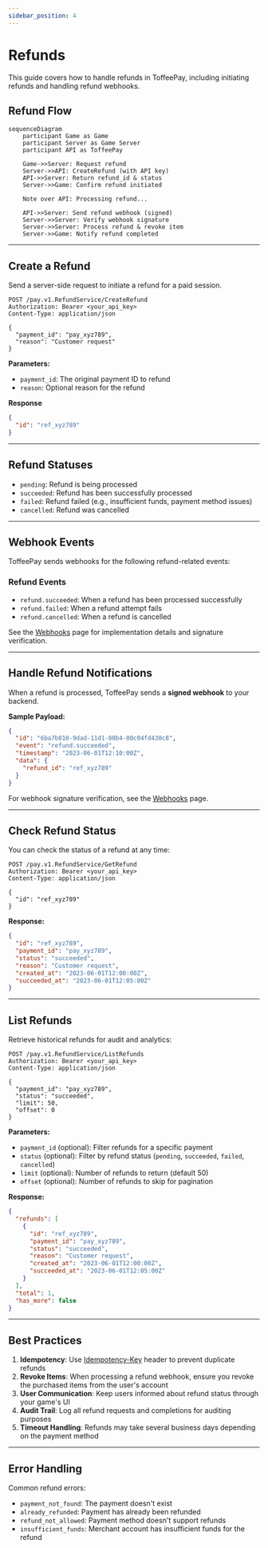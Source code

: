 ```yaml
---
sidebar_position: 4
---
```


# Refunds

This guide covers how to handle refunds in ToffeePay, including initiating refunds and handling refund webhooks.

## Refund Flow

```mermaid
sequenceDiagram
    participant Game as Game
    participant Server as Game Server
    participant API as ToffeePay

    Game->>Server: Request refund
    Server->>API: CreateRefund (with API key)
    API->>Server: Return refund_id & status
    Server->>Game: Confirm refund initiated
    
    Note over API: Processing refund...
    
    API->>Server: Send refund webhook (signed)
    Server->>Server: Verify webhook signature
    Server->>Server: Process refund & revoke item
    Server->>Game: Notify refund completed
```

---

## Create a Refund

Send a server-side request to initiate a refund for a paid session.

```http
POST /pay.v1.RefundService/CreateRefund
Authorization: Bearer <your_api_key>
Content-Type: application/json

{
  "payment_id": "pay_xyz789",
  "reason": "Customer request"
}
```

**Parameters:**
- `payment_id`: The original payment ID to refund
- `reason`: Optional reason for the refund

**Response**

```json
{
  "id": "ref_xyz789"
}
```

---

## Refund Statuses

- `pending`: Refund is being processed
- `succeeded`: Refund has been successfully processed
- `failed`: Refund failed (e.g., insufficient funds, payment method issues)
- `cancelled`: Refund was cancelled

---

## Webhook Events

ToffeePay sends webhooks for the following refund-related events:

### Refund Events
- `refund.succeeded`: When a refund has been processed successfully
- `refund.failed`: When a refund attempt fails
- `refund.cancelled`: When a refund is cancelled

See the [Webhooks](/webhooks) page for implementation details and signature verification.

---

## Handle Refund Notifications

When a refund is processed, ToffeePay sends a **signed webhook** to your backend.

**Sample Payload:**
```json
{
  "id": "6ba7b810-9dad-11d1-80b4-00c04fd430c8",
  "event": "refund.succeeded",
  "timestamp": "2023-06-01T12:10:00Z",
  "data": {
    "refund_id": "ref_xyz789"
  }
}
```

For webhook signature verification, see the [Webhooks](/webhooks#webhook-signature-verification) page.

---

## Check Refund Status

You can check the status of a refund at any time:

```http
POST /pay.v1.RefundService/GetRefund
Authorization: Bearer <your_api_key>
Content-Type: application/json

{
  "id": "ref_xyz789"
}
```

**Response:**
```json
{
  "id": "ref_xyz789",
  "payment_id": "pay_xyz789",
  "status": "succeeded",
  "reason": "Customer request",
  "created_at": "2023-06-01T12:00:00Z",
  "succeeded_at": "2023-06-01T12:05:00Z"
}
```

---

## List Refunds

Retrieve historical refunds for audit and analytics:

```http
POST /pay.v1.RefundService/ListRefunds
Authorization: Bearer <your_api_key>
Content-Type: application/json

{
  "payment_id": "pay_xyz789",
  "status": "succeeded",
  "limit": 50,
  "offset": 0
}
```

**Parameters:**
- `payment_id` (optional): Filter refunds for a specific payment
- `status` (optional): Filter by refund status (`pending`, `succeeded`, `failed`, `cancelled`)
- `limit` (optional): Number of refunds to return (default 50)
- `offset` (optional): Number of refunds to skip for pagination

**Response:**
```json
{
  "refunds": [
    {
      "id": "ref_xyz789",
      "payment_id": "pay_xyz789",
      "status": "succeeded",
      "reason": "Customer request",
      "created_at": "2023-06-01T12:00:00Z",
      "succeeded_at": "2023-06-01T12:05:00Z"
    }
  ],
  "total": 1,
  "has_more": false
}
```

---

## Best Practices

1. **Idempotency**: Use [Idempotency-Key](/idempotency) header to prevent duplicate refunds
2. **Revoke Items**: When processing a refund webhook, ensure you revoke the purchased items from the user's account
3. **User Communication**: Keep users informed about refund status through your game's UI
4. **Audit Trail**: Log all refund requests and completions for auditing purposes
5. **Timeout Handling**: Refunds may take several business days depending on the payment method

---

## Error Handling

Common refund errors:

- `payment_not_found`: The payment doesn't exist
- `already_refunded`: Payment has already been refunded
- `refund_not_allowed`: Payment method doesn't support refunds
- `insufficient_funds`: Merchant account has insufficient funds for the refund